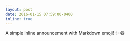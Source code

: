 ```yaml
---
layout: post
date: 2016-01-15 07:59:00-0400
inline: true
---
```


A simple inline announcement with Markdown emoji! :sparkles: :smile: 
